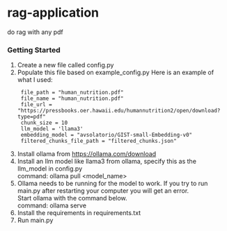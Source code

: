 # rag-application
do rag with any pdf

### Getting Started
1. Create a new file called config.py
2. Populate this file based on example_config.py
   Here is an example of what I used:
   ```
    file_path = "human_nutrition.pdf"
    file_name = "human_nutrition.pdf"
    file_url = "https://pressbooks.oer.hawaii.edu/humannutrition2/open/download?type=pdf"
    chunk_size = 10
    llm_model = 'llama3'
    embedding_model = "avsolatorio/GIST-small-Embedding-v0"
    filtered_chunks_file_path = "filtered_chunks.json"
   ```
3. Install ollama from https://ollama.com/download
4. Install an llm model like llama3 from ollama, specify this as the llm_model in config.py\
    command: ollama pull <model_name>
6. Ollama needs to be running for the model to work. If you try to run main.py after restarting your computer you will get an error.\
   Start ollama with the command below.\
    command: ollama serve
8. Install the requirements in requirements.txt
9. Run main.py
